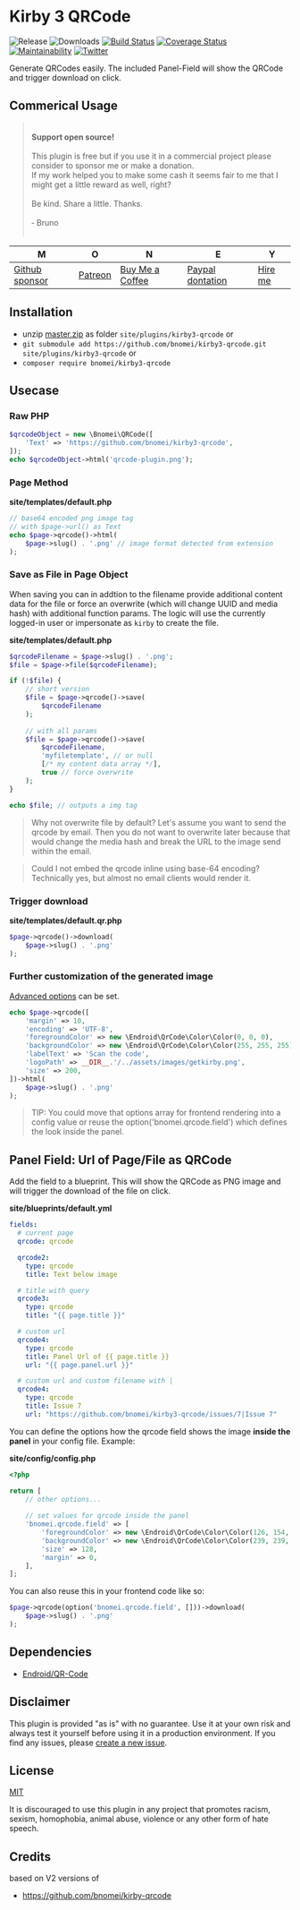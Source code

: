 # Kirby 3 QRCode

![Release](https://flat.badgen.net/packagist/v/bnomei/kirby3-qrcode?color=ae81ff)
![Downloads](https://flat.badgen.net/packagist/dt/bnomei/kirby3-qrcode?color=272822)
[![Build Status](https://flat.badgen.net/travis/bnomei/kirby3-qrcode)](https://travis-ci.com/bnomei/kirby3-qrcode)
[![Coverage Status](https://flat.badgen.net/coveralls/c/github/bnomei/kirby3-qrcode)](https://coveralls.io/github/bnomei/kirby3-qrcode) 
[![Maintainability](https://flat.badgen.net/codeclimate/maintainability/bnomei/kirby3-qrcode)](https://codeclimate.com/github/bnomei/kirby3-qrcode) 
[![Twitter](https://flat.badgen.net/badge/twitter/bnomei?color=66d9ef)](https://twitter.com/bnomei)

Generate QRCodes easily. The included Panel-Field will show the QRCode and trigger download on click.

## Commerical Usage

> <br>
><b>Support open source!</b><br><br>
> This plugin is free but if you use it in a commercial project please consider to sponsor me or make a donation.<br>
> If my work helped you to make some cash it seems fair to me that I might get a little reward as well, right?<br><br>
> Be kind. Share a little. Thanks.<br><br>
> &dash; Bruno<br>
> &nbsp; 

| M | O | N | E | Y |
|---|----|---|---|---|
| [Github sponsor](https://github.com/sponsors/bnomei) | [Patreon](https://patreon.com/bnomei) | [Buy Me a Coffee](https://buymeacoff.ee/bnomei) | [Paypal dontation](https://www.paypal.me/bnomei/15) | [Hire me](mailto:b@bnomei.com?subject=Kirby) |

## Installation

- unzip [master.zip](https://github.com/bnomei/kirby3-qrcode/archive/master.zip) as folder `site/plugins/kirby3-qrcode` or
- `git submodule add https://github.com/bnomei/kirby3-qrcode.git site/plugins/kirby3-qrcode` or
- `composer require bnomei/kirby3-qrcode`

## Usecase

### Raw PHP

```php
$qrcodeObject = new \Bnomei\QRCode([
    'Text' => 'https://github.com/bnomei/kirby3-qrcode',
]);
echo $qrcodeObject->html('qrcode-plugin.png');
```

### Page Method

**site/templates/default.php**
```php
// base64 encoded png image tag
// with $page->url() as Text
echo $page->qrcode()->html(
    $page->slug() . '.png' // image format detected from extension
);
```

### Save as File in Page Object

When saving you can in addtion to the filename provide additional content data for the file or force an overwrite (which will change UUID and media hash) with additional function params. The logic will use the currently logged-in user or impersonate as `kirby` to create the file.

**site/templates/default.php**
```php
$qrcodeFilename = $page->slug() . '.png';
$file = $page->file($qrcodeFilename);

if (!$file) {
    // short version
    $file = $page->qrcode()->save(
        $qrcodeFilename
    );
    
    // with all params
    $file = $page->qrcode()->save(
        $qrcodeFilename,
        'myfiletemplate', // or null
        [/* my content data array */],
        true // force overwrite
    );
}

echo $file; // outputs a img tag
```

> Why not overwrite file by default? Let's assume you want to send the qrcode by email. Then you do not want to overwrite later because that would change the media hash and break the URL to the image send within the email.

> Could I not embed the qrcode inline using base-64 encoding? Technically yes, but almost no email clients would render it.

### Trigger download

**site/templates/default.qr.php**
```php
$page->qrcode()->download(
    $page->slug() . '.png'
);
```

### Further customization of the generated image

[Advanced options](https://github.com/endroid/qr-code#usage-using-the-builder) can be set.
```php
echo $page->qrcode([
    'margin' => 10,
    'encoding' => 'UTF-8',
    'foregroundColor' => new \Endroid\QrCode\Color\Color(0, 0, 0),
    'backgroundColor' => new \Endroid\QrCode\Color\Color(255, 255, 255),
    'labelText' => 'Scan the code',
    'logoPath' => __DIR__.'/../assets/images/getkirby.png',
    'size' => 200,
])->html(
    $page->slug() . '.png'
);
```

> TIP: You could move that options array for frontend rendering into a config value or reuse the option('bnomei.qrcode.field') which defines the look inside the panel.

## Panel Field: Url of Page/File as QRCode

Add the field to a blueprint. This will show the QRCode as PNG image and will trigger the download of the file on click.

**site/blueprints/default.yml**
```yml
fields:
  # current page
  qrcode: qrcode

  qrcode2:
    type: qrcode
    title: Text below image

  # title with query
  qrcode3:
    type: qrcode
    title: "{{ page.title }}"

  # custom url
  qrcode4:
    type: qrcode
    title: Panel Url of {{ page.title }}
    url: "{{ page.panel.url }}"

  # custom url and custom filename with |
  qrcode4:
    type: qrcode
    title: Issue 7
    url: "https://github.com/bnomei/kirby3-qrcode/issues/7|Issue 7"
```

You can define the options how the qrcode field shows the image **inside the panel** in your config file. Example:

**site/config/config.php**
```php
<?php

return [
    // other options...
    
    // set values for qrcode inside the panel
    'bnomei.qrcode.field' => [
        'foregroundColor' => new \Endroid\QrCode\Color\Color(126, 154, 191),
        'backgroundColor' => new \Endroid\QrCode\Color\Color(239, 239, 239),
        'size' => 128,
        'margin' => 0,
    ],
];
```

You can also reuse this in your frontend code like so:

```php
$page->qrcode(option('bnomei.qrcode.field', []))->download(
    $page->slug() . '.png'
);
```

## Dependencies

- [Endroid/QR-Code](https://github.com/endroid/qr-code)

## Disclaimer

This plugin is provided "as is" with no guarantee. Use it at your own risk and always test it yourself before using it in a production environment. If you find any issues, please [create a new issue](https://github.com/bnomei/kirby3-qrcode/issues/new).

## License

[MIT](https://opensource.org/licenses/MIT)

It is discouraged to use this plugin in any project that promotes racism, sexism, homophobia, animal abuse, violence or any other form of hate speech.

## Credits

based on V2 versions of
- https://github.com/bnomei/kirby-qrcode
